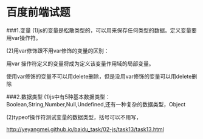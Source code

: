 # 百度前端试题
###1.变量
(1)js的变量是松散类型的，可以用来保存任何类型的数据。定义变量要用var操作符。

(2)用var修饰跟不用var修饰的变量的区别：

用var 操作符定义的变量将成为定义该变量作用域的局部变量。

使用var修饰的变量不可以用delete删除，但是没用var修饰的变量可以用delete删除
  
###2.数据类型
(1)js中有5种基本数据类型：Boolean,String,Number,Null,Undefined,还有一种复杂的数据类型，Object

(2)typeof操作符测试变量的数据类型，括号可以不用写，


http://yeyangmei.github.io/baidu_task/02-js/task13/task13.html
